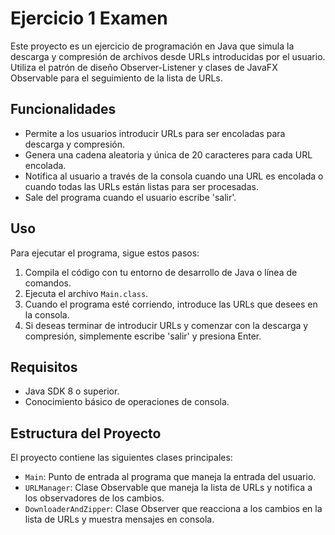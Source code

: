 # Ejercicio 1 Examen

Este proyecto es un ejercicio de programación en Java que simula la descarga y compresión de archivos desde URLs introducidas por el usuario. Utiliza el patrón de diseño Observer-Listener y clases de JavaFX Observable para el seguimiento de la lista de URLs.

## Funcionalidades

- Permite a los usuarios introducir URLs para ser encoladas para descarga y compresión.
- Genera una cadena aleatoria y única de 20 caracteres para cada URL encolada.
- Notifica al usuario a través de la consola cuando una URL es encolada o cuando todas las URLs están listas para ser procesadas.
- Sale del programa cuando el usuario escribe 'salir'.

## Uso

Para ejecutar el programa, sigue estos pasos:

1. Compila el código con tu entorno de desarrollo de Java o línea de comandos.
2. Ejecuta el archivo `Main.class`.
3. Cuando el programa esté corriendo, introduce las URLs que desees en la consola.
4. Si deseas terminar de introducir URLs y comenzar con la descarga y compresión, simplemente escribe 'salir' y presiona Enter.

## Requisitos

- Java SDK 8 o superior.
- Conocimiento básico de operaciones de consola.

## Estructura del Proyecto

El proyecto contiene las siguientes clases principales:

- `Main`: Punto de entrada al programa que maneja la entrada del usuario.
- `URLManager`: Clase Observable que maneja la lista de URLs y notifica a los observadores de los cambios.
- `DownloaderAndZipper`: Clase Observer que reacciona a los cambios en la lista de URLs y muestra mensajes en consola.

